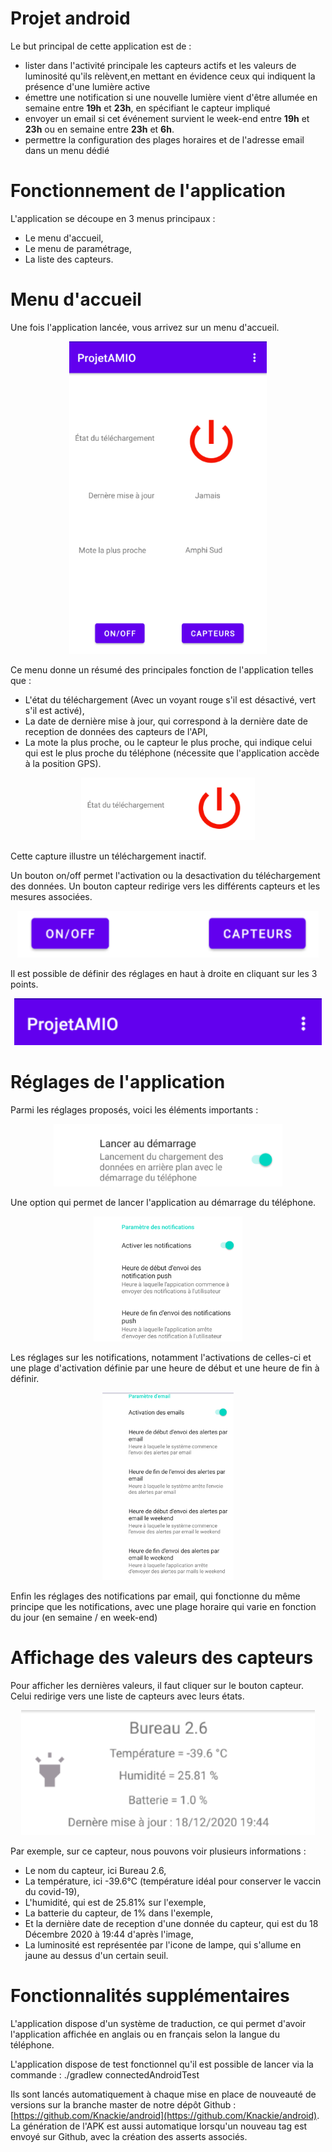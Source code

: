 # Projet android

Le but principal de cette application est de : 
- lister dans l'activité principale les capteurs actifs et les valeurs de luminosité qu'ils relèvent,en mettant en évidence ceux qui indiquent la présence d'une lumière active
- émettre une notification si une nouvelle lumière vient d'être allumée en semaine entre **19h** et **23h**, en spécifiant le capteur impliqué
- envoyer un email si cet événement survient le week-end entre **19h** et **23h** ou en semaine entre **23h** et **6h**.
- permettre la configuration des plages horaires et de l'adresse email dans un menu dédié

# Fonctionnement de l'application 

L'application se découpe en 3 menus principaux : 
- Le menu d'accueil,
- Le menu de paramétrage,
- La liste des capteurs.

# Menu d'accueil

Une fois l'application lancée, vous arrivez sur un menu d'accueil.
<p align="center">
  <img src="img/main_menu.PNG" height="500" />
</p>

Ce menu donne un résumé des principales fonction de l'application telles que : 
- L'état du téléchargement (Avec un voyant rouge s'il est désactivé, vert s'il est activé),
- La date de dernière mise à jour, qui correspond à la dernière date de reception de données des capteurs de l'API,
- La mote la plus proche, ou le capteur le plus proche, qui indique celui qui est le plus proche du téléphone (nécessite que l'application accède à la position GPS).

<p align="center">
  <img src="img/download_status.PNG" height="100" />
</p>
Cette capture illustre un téléchargement inactif.

Un bouton on/off permet l'activation ou la desactivation du téléchargement des données.
Un bouton capteur redirige vers les différents capteurs et les mesures associées.

<p align="center">
  <img src="img/sidebar_button.PNG" height="75" />
</p>

Il est possible de définir des réglages en haut à droite en cliquant sur les 3 points.

<p align="center">
  <img src="img/preferences.PNG" height="75" />
</p>

# Réglages de l'application

Parmi les réglages proposés, voici les éléments importants : 

<p align="center">
  <img src="img/start_with_boot.PNG" height="100" />
</p>

Une option qui permet de lancer l'application au démarrage du téléphone.  

<p align="center">
  <img src="img/notifications.png" height="200" />
</p>

Les réglages sur les notifications, notamment l'activations de celles-ci et une plage d'activation définie par une heure de début et une heure de fin à définir.

<p align="center">
  <img src="img/notifications_mails.png" height="300" />
</p>

Enfin les réglages des notifications par email, qui fonctionne du même principe que les notifications, avec une plage horaire qui varie en fonction du jour (en semaine / en week-end)

# Affichage des valeurs des capteurs

Pour afficher les dernières valeurs, il faut cliquer sur le bouton capteur.
Celui redirige vers une liste de capteurs avec leurs états.
<p align="center">
  <img src="img/mote.png" height="200" />
</p>

Par exemple, sur ce capteur, nous pouvons voir plusieurs informations :
- Le nom du capteur, ici Bureau 2.6,
- La température, ici -39.6°C (température idéal pour conserver le vaccin du covid-19),
- L'humidité, qui est de 25.81% sur l'exemple,
- La batterie du capteur, de 1% dans l'exemple,
- Et la dernière date de reception d'une donnée du capteur, qui est du 18 Décembre 2020 à 19:44 d'après l'image,
- La luminosité est représentée par l'icone de lampe, qui s'allume en jaune au dessus d'un certain seuil.

# Fonctionnalités supplémentaires 

L'application dispose d'un système de traduction, ce qui permet d'avoir l'application affichée en anglais ou en français selon la langue du téléphone.

L'application dispose de test fonctionnel qu'il est possible de lancer via la commande :
./gradlew connectedAndroidTest 

Ils sont lancés automatiquement à chaque mise en place de nouveauté de versions sur la branche master de notre dépôt Github : [https://github.com/Knackie/android](https://github.com/Knackie/android).  
La génération de l'APK est aussi automatique lorsqu'un nouveau tag est envoyé sur Github, avec la création des asserts associés.
